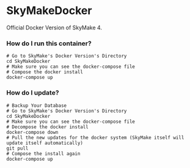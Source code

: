 # SkyMakeDocker
 Official Docker Version of SkyMake 4.

### How do I run this container?

```shell
# Go to SkyMake's Docker Version's Directory
cd SkyMakeDocker
# Make sure you can see the docker-compose file
# Compose the docker install
docker-compose up
```

### How do I update?

```shell
# Backup Your Database
# Go to SkyMake's Docker Version's Directory
cd SkyMakeDocker
# Make sure you can see the docker-compose file
# Decompose the docker install
docker-compose down
# Pull the new updates for the docker system (SkyMake itself will update itself automatically)
git pull
# Compose the install again
docker-compose up
```

